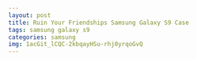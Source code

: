 ```yaml
---
layout: post
title: Ruin Your Friendships Samsung Galaxy S9 Case
tags: samsung galaxy s9
categories: samsung
img: 1acGit_lCQC-2kbqayHSu-rhj0yrqoGvQ
---
```

